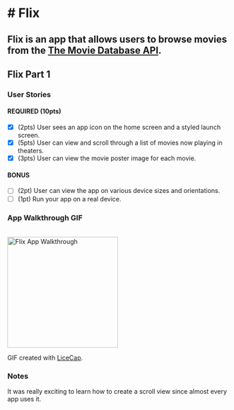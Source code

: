 # # Flix

Flix is an app that allows users to browse movies from the [The Movie Database API](http://docs.themoviedb.apiary.io/#).
---

## Flix Part 1

### User Stories

#### REQUIRED (10pts)
- [x] (2pts) User sees an app icon on the home screen and a styled launch screen.
- [x] (5pts) User can view and scroll through a list of movies now playing in theaters.
- [x] (3pts) User can view the movie poster image for each movie.

#### BONUS
- [ ] (2pt) User can view the app on various device sizes and orientations.
- [ ] (1pt) Run your app on a real device.

### App Walkthrough GIF

<br />
<img src="https://i.imgur.com/PATPIxU.gif" title='Radhyyah Hossain_Flix' width='250' alt='Flix App Walkthrough' />
<br />

GIF created with [LiceCap](http://www.cockos.com/licecap/).
### Notes
It was really exciting to learn how to create a scroll view since almost every app uses it. 
